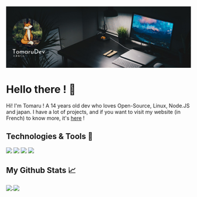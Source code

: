 [![Header](https://raw.githubusercontent.com/TomaruDev/TomaruDev/main/assets/Header.png "Header")](https://tomaru.dev/)
# Hello there ! 👋
Hi! I'm Tomaru ! A 14 years old dev who loves Open-Source, Linux, Node.JS and japan.
I have a lot of projects, and if you want to visit my website (in French) to know more, it's [here](https://tomaru.dev/) !
## Technologies & Tools 🔧
![](https://img.shields.io/badge/OS-Manjaro_Linux-informational?style=flat&logoColor=white&color=2bbc8a)
![](https://img.shields.io/badge/Editor-VS_Code-informational?style=flat&logoColor=white&color=2bbc8a)
![](https://img.shields.io/badge/Shell-Fish-informational?style=flat&logoColor=white&color=2bbc8a)
![](https://img.shields.io/badge/Favourite_Language-Node.JS-informational?style=flat&logoColor=white&color=2bbc8a)

## My Github Stats &#x1f4c8;
<a href="https://github.com/TomaruDev">
  <img align="center" src="https://github-readme-stats.vercel.app/api/top-langs/?username=TomaruDev&title_color=ffffff&text_color=c9cacc&icon_color=2bbc8a&bg_color=1d1f21&langs_count=3">
</a>

<a href="https://github.com/TomaruDev">
  <img align="center" src="https://github-readme-stats.vercel.app/api?username=TomaruDev&show_icons=true&line_height=27&count_private=true&title_color=ffffff&text_color=c9cacc&icon_color=2bbc8a&bg_color=1d1f21">
</a>
